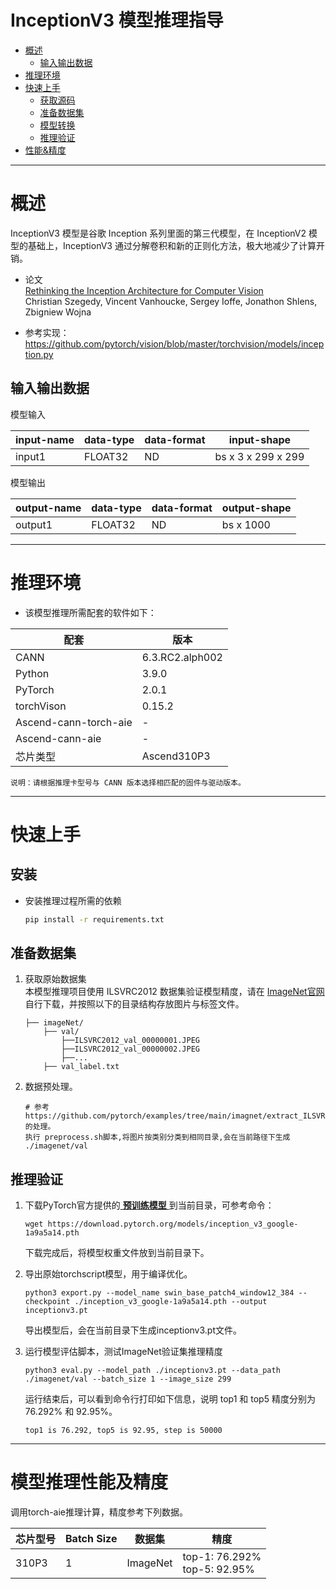 # InceptionV3 模型推理指导

- [概述](#概述)
    - [输入输出数据](#输入输出数据)
- [推理环境](#推理环境)
- [快速上手](#快速上手)
    - [获取源码](#获取源码)
    - [准备数据集](#准备数据集)
    - [模型转换](#模型转换)
    - [推理验证](#推理验证)
- [性能&精度](#性能精度)

----
# 概述

InceptionV3 模型是谷歌 Inception 系列里面的第三代模型，在 InceptionV2 模型的基础上，InceptionV3 通过分解卷积和新的正则化方法，极大地减少了计算开销。

+ 论文  
    [Rethinking the Inception Architecture for Computer Vision](https://arxiv.org/abs/1512.00567)  
    Christian Szegedy, Vincent Vanhoucke, Sergey Ioffe, Jonathon Shlens, Zbigniew Wojna

+ 参考实现：  
    https://github.com/pytorch/vision/blob/master/torchvision/models/inception.py

## 输入输出数据
模型输入

| input-name | data-type | data-format |input-shape |
| ---------- | --------- | ----------- | ---------- |
| input1     | FLOAT32   | ND          | bs x 3 x 299 x 299 |

模型输出

| output-name |  data-type | data-format |output-shape |
| ----------- | ---------- | ----------- | ----------- |
| output1      |  FLOAT32   | ND          | bs x 1000        |


----
# 推理环境

- 该模型推理所需配套的软件如下：

| 配套                    | 版本              | 
|-----------------------|-----------------| 
| CANN                  | 6.3.RC2.alph002 | -                                                       |
| Python                | 3.9.0           |                                                           
| PyTorch               | 2.0.1           |
| torchVison            | 0.15.2          |-
| Ascend-cann-torch-aie | -               
| Ascend-cann-aie       | -               
| 芯片类型                  | Ascend310P3     | -                                                         |

    
    说明：请根据推理卡型号与 CANN 版本选择相匹配的固件与驱动版本。


----
# 快速上手

## 安装

- 安装推理过程所需的依赖
    ```bash
    pip install -r requirements.txt
    ```

## 准备数据集

1. 获取原始数据集  
    本模型推理项目使用 ILSVRC2012 数据集验证模型精度，请在 [ImageNet官网](https://gitee.com/link?target=http%3A%2F%2Fimage-net.org%2F) 自行下载，并按照以下的目录结构存放图片与标签文件。   
    ```
    ├── imageNet/
        ├── val/
            ├──ILSVRC2012_val_00000001.JPEG
            ├──ILSVRC2012_val_00000002.JPEG
            ├──...
        ├── val_label.txt
    ```


2. 数据预处理。

   ```
   # 参考https://github.com/pytorch/examples/tree/main/imagnet/extract_ILSVRC.sh的处理。
   执行 preprocess.sh脚本,将图片按类别分类到相同目录,会在当前路径下生成 ./imagenet/val
    ```


## 推理验证
1. 下载PyTorch官方提供的[ **预训练模型** ](https://download.pytorch.org/models/inception_v3_google-1a9a5a14.pth) 到当前目录，可参考命令：
    ```
    wget https://download.pytorch.org/models/inception_v3_google-1a9a5a14.pth
    ```
    下载完成后，将模型权重文件放到当前目录下。

2. 导出原始torchscript模型，用于编译优化。
    ```
    python3 export.py --model_name swin_base_patch4_window12_384 --checkpoint ./inception_v3_google-1a9a5a14.pth --output inceptionv3.pt
    ```
    导出模型后，会在当前目录下生成inceptionv3.pt文件。

3. 运行模型评估脚本，测试ImageNet验证集推理精度
    ```
    python3 eval.py --model_path ./inceptionv3.pt --data_path ./imagenet/val --batch_size 1 --image_size 299
    ```
    运行结束后，可以看到命令行打印如下信息，说明 top1 和 top5 精度分别为 76.292% 和 92.95%。
    ```
    top1 is 76.292, top5 is 92.95, step is 50000
    ```


----
# 模型推理性能及精度<a name="ZH-CN_TOPIC_0000001172201573"></a>

调用torch-aie推理计算，精度参考下列数据。

| 芯片型号 | Batch Size | 数据集 | 精度                                 |
| --------- |------------| ---------- |------------------------------------|
| 310P3 | 1          | ImageNet | top-1: 76.292% <br>top-5: 92.95% |

